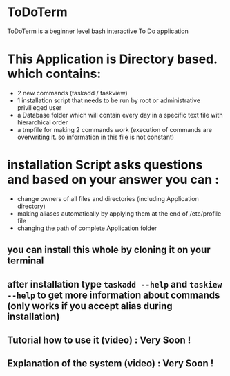 # ToDoTerm
ToDoTerm is a beginner level bash interactive To Do application

# This Application is Directory based. which contains:
- 2 new commands (taskadd / taskview)
- 1 installation script that needs to be run by root or administrative privilieged user 
- a Database folder which will contain every day in a specific text file with hierarchical order
- a tmpfile for making 2 commands work (execution of commands are overwriting it. so information in this file is not constant)


# installation Script asks questions and based on your answer you can :
- change owners of all files and directories (including Application directory)
- making aliases automatically by applying them at the end of /etc/profile file
- changing the path of complete Application folder

## you can install this whole by cloning it on your terminal
## after installation type `taskadd --help` and `taskiew --help` to get more information about commands (only works if you accept alias during installation)

## Tutorial how to use it (video) : Very Soon !
## Explanation of the system (video) : Very Soon !
